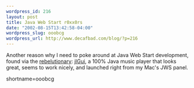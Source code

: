 ```yaml
--- 
wordpress_id: 216
layout: post
title: Java Web Start r0xx0rs
date: "2002-08-15T13:42:58-04:00"
wordpress_slug: ooobcg
wordpress_url: http://www.decafbad.com/blog/?p=216
---
```

<p>Another reason why I need to poke around at Java Web Start development, found via the <a href="http://radio.weblogs.com/0107789/2002/08/15.html#a720">rebelutionary</a>: <a href="http://www.javazoom.net/jlgui/jlgui.html">jlGui</a>, a 100% Java music player that looks great, seems to work nicely, and launched right from my Mac's JWS panel.</p>
<!--more-->
shortname=ooobcg
